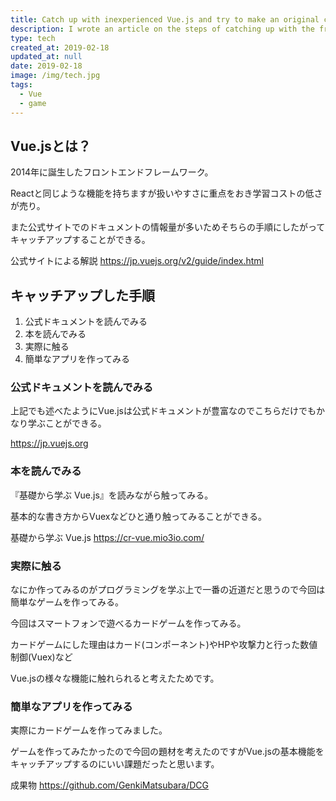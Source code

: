 ```yaml
---
title: Catch up with inexperienced Vue.js and try to make an original card game
description: I wrote an article on the steps of catching up with the front-end framework "Vue.js".
type: tech
created_at: 2019-02-18
updated_at: null
date: 2019-02-18
image: /img/tech.jpg
tags:
  - Vue
  - game
---
```


## Vue.jsとは？

2014年に誕生したフロントエンドフレームワーク。

Reactと同じような機能を持ちますが扱いやすさに重点をおき学習コストの低さが売り。

また公式サイトでのドキュメントの情報量が多いためそちらの手順にしたがってキャッチアップすることができる。

公式サイトによる解説
https://jp.vuejs.org/v2/guide/index.html

## キャッチアップした手順

1. 公式ドキュメントを読んでみる
1. 本を読んでみる
1. 実際に触る
1. 簡単なアプリを作ってみる

### 公式ドキュメントを読んでみる

上記でも述べたようにVue.jsは公式ドキュメントが豊富なのでこちらだけでもかなり学ぶことができる。

https://jp.vuejs.org

### 本を読んでみる

『基礎から学ぶ Vue.js』を読みながら触ってみる。

基本的な書き方からVuexなどひと通り触ってみることができる。

基礎から学ぶ Vue.js
https://cr-vue.mio3io.com/

### 実際に触る

なにか作ってみるのがプログラミングを学ぶ上で一番の近道だと思うので今回は簡単なゲームを作ってみる。

今回はスマートフォンで遊べるカードゲームを作ってみる。

カードゲームにした理由はカード(コンポーネント)やHPや攻撃力と行った数値制御(Vuex)など

Vue.jsの様々な機能に触れられると考えたためです。

### 簡単なアプリを作ってみる

実際にカードゲームを作ってみました。

ゲームを作ってみたかったので今回の題材を考えたのですがVue.jsの基本機能をキャッチアップするのにいい課題だったと思います。

成果物
https://github.com/GenkiMatsubara/DCG